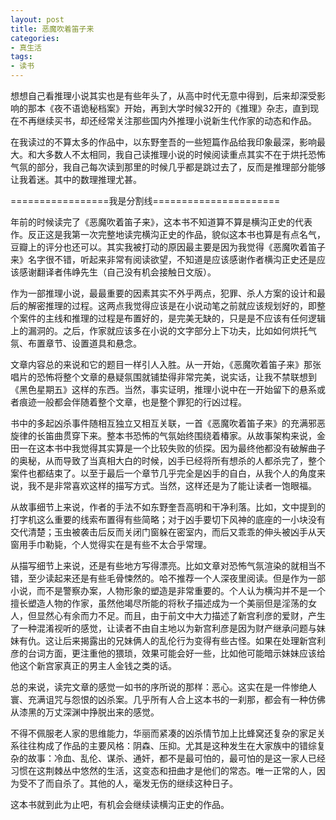 ```yaml
---
layout: post
title: 恶魔吹着笛子来
categories:
- 真生活
tags:
- 读书
---
```


想想自己看推理小说其实也是有些年头了，从高中时代无意中得到，后来却深受影响的那本《夜不语诡秘档案》开始，再到大学时候32开的《推理》杂志，直到现在不再继续买书，却还经常关注那些国内外推理小说新生代作家的动态和作品。

在我读过的不算太多的作品中，以东野奎吾的一些短篇作品给我印象最深，影响最大。和大多数人不太相同，我自己读推理小说的时候阅读重点其实不在于烘托恐怖气氛的部分，我自己每次读到那里的时候几乎都是跳过去了，反而是推理部分能够让我着迷。其中的数理推理尤甚。

=================我是分割线======================

年前的时候读完了《恶魔吹着笛子来》，这本书不知道算不算是横沟正史的代表作。反正这是我第一次完整地读完横沟正史的作品，貌似这本书也算是有点名气，豆瓣上的评分也还可以。其实我被打动的原因最主要是因为我觉得《恶魔吹着笛子来》名字很不错，听起来非常有阅读欲望，不知道是应该感谢作者横沟正史还是应该感谢翻译者伟峥先生（自己没有机会接触日文版）。

作为一部推理小说，最最重要的因素其实不外乎两点，犯罪、杀人方案的设计和最后的解密推理的过程。这两点我觉得应该是在小说动笔之前就应该规划好的，即整个案件的主线和推理的过程是布置好的，是完美无缺的，只是是不应该有任何逻辑上的漏洞的。之后，作家就应该多在小说的文字部分上下功夫，比如如何烘托气氛、布置章节、设置道具和悬念。

文章内容总的来说和它的题目一样引人入胜。从一开始，《恶魔吹着笛子来》那张唱片的恐怖将整个文章的悬疑氛围就铺垫得非常完美，说实话，让我不禁联想到《黑色星期五》这样的东西。当然，事实证明，推理小说中在一开始留下的悬系或者痕迹一般都会伴随着整个文章，也是整个罪犯的行凶过程。

书中的多起凶杀事件随相互独立又相互关联，一首《恶魔吹着笛子来》的充满邪恶旋律的长笛曲贯穿下来。整本书恐怖的气氛始终围绕着椿家。从故事架构来说，金田一在这本书中我觉得其实算是一个比较失败的侦探。因为最终他都没有破解曲子的奥秘，从而导致了当真相大白的时候，凶手已经将所有想杀的人都杀完了，整个案件也都结束了。以至于最后一个章节几乎完全是凶手的自白，从我个人的角度来说，我不是非常喜欢这样的描写方式。当然，这样还是为了能让读者一饱眼福。

从故事细节上来说，作者的手法不如东野奎吾高明和干净利落。比如，文中提到的打字机这么重要的线索布置得有些简略；对于凶手要切下风神的底座的一小块没有交代清楚；玉虫被袭击后反而关闭门窗躲在密室内，而后又乖乖的伸头被凶手从天窗用手巾勒毙，个人觉得实在是有些不太合乎常理。

从描写细节上来说，还是有些地方写得漂亮。比如文章对恐怖气氛渲染的就相当不错，至少读起来还是有些毛骨悚然的。哈不推荐一个人深夜里阅读。但是作为一部小说，而不是警察办案，人物形象的塑造是非常重要的。个人认为横沟并不是一个擅长塑造人物的作家，虽然他竭尽所能的将秋子描述成为一个美丽但是淫荡的女人，但显然心有余而力不足。而且，由于前文中大力描述了新宫利彦的爱财，产生了一种混淆视听的感觉，让读者不由自主地以为新宫利彦是因为财产继承问题与妹妹有仇。这让后来揭露出的兄妹俩人的乱伦行为变得有些古怪。如果在处理新宫利彦的台词方面，更注重他的猥琐，效果可能会好一些，比如他可能暗示妹妹应该给他这个新宫家真正的男主人金钱之类的话。

总的来说，读完文章的感觉一如书的序所说的那样：恶心。这实在是一件惨绝人寰、充满诅咒与怨恨的凶杀案。几乎所有人合上这本书的一刹那，都会有一种仿佛从漆黑的万丈深渊中挣脱出来的感觉。

不得不佩服老人家的思维能力，华丽而紧凑的凶杀情节加上比蜂窝还复杂的家足关系往往构成了作品的主要风格：阴森、压抑。尤其是这种发生在大家族中的错综复杂的故事：冷血、乱伦、谋杀、通奸，都不是最可怕的，最可怕的是这一家人已经习惯在这荆棘丛中悠然的生活，这变态和扭曲才是他们的常态。唯一正常的人，因为受不了而自杀了。其他的人，毫发无伤的继续这种日子。

这本书就到此为止吧，有机会会继续读横沟正史的作品。
